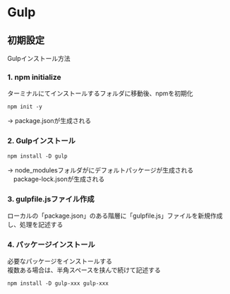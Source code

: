 # Gulp

## 初期設定
Gulpインストール方法

### 1. npm initialize
ターミナルにてインストールするフォルダに移動後、npmを初期化
```
npm init -y
```
-> package.jsonが生成される

### 2. Gulpインストール

```
npm install -D gulp
```
-> node_modulesフォルダがにデフォルトパッケージが生成される  
　package-lock.jsonが生成される


### 3. gulpfile.jsファイル作成
ローカルの「package.json」のある階層に「gulpfile.js」ファイルを新規作成し、処理を記述する



### 4. パッケージインストール
必要なパッケージをインストールする  
複数ある場合は、半角スペースを挟んで続けて記述する
```
npm install -D gulp-xxx gulp-xxx
```
